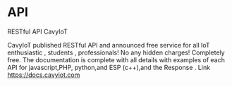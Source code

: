# API
RESTful API CavyIoT

CavyIoT published RESTful API and announced free service for all IoT enthusiastic , students , professionals! 
No any hidden charges!
Completely free.
The documentation is complete with all details with examples of each API for javascript,PHP, python,and ESP (c++),and the Response .
Link 
https://docs.cavyiot.com
